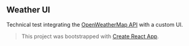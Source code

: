 ## Weather UI

Technical test integrating the [OpenWeatherMap API](http://openweathermap.org/api) with a custom UI.

> This project was bootstrapped with [Create React App](https://github.com/facebookincubator/create-react-app).